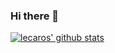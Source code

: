 ### Hi there 👋

[![lecaros' github stats](https://github-readme-stats.vercel.app/api?username=lecaros&count_private=true&show_icons=true)](https://github.com/anuraghazra/github-readme-stats)

<!--
**lecaros/lecaros** is a ✨ _special_ ✨ repository because its `README.md` (this file) appears on your GitHub profile.

Here are some ideas to get you started:

- 🔭 I’m currently working on ...
- 🌱 I’m currently learning ...
- 👯 I’m looking to collaborate on ...
- 🤔 I’m looking for help with ...
- 💬 Ask me about ...
- 📫 How to reach me: ...
- 😄 Pronouns: ...
- ⚡ Fun fact: ...
-->
